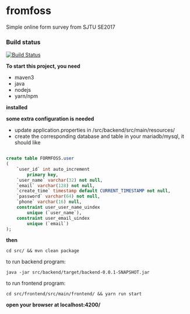 # fromfoss
Simple online form survey from SJTU SE2017

### Build status
[![Build Status](https://travis-ci.org/YQQS/formfoss.svg?branch=master)](https://travis-ci.org/YQQS/formfoss)

**To start this project, you need**
+ maven3
+ java
+ nodejs
+ yarn/npm

**installed**

**some extra configuration is needed**
+ update application.properties in /src/backend/src/main/resources/
+ create the corresponding database and table in your mariadb/mysql, it should like 

```sql

create table FORMFOSS.user
(
	`user_id` int auto_increment
		primary key,
	`user_name` varchar(32) not null,
	`email` varchar(128) not null,
	`create_time` timestamp default CURRENT_TIMESTAMP not null,
	`password` varchar(64) not null,
	`phone` varchar(16) null,
	constraint user_user_name_uindex
		unique (`user_name`),
	constraint user_email_uindex
		unique (`email`)
);
   ```


**then**

    cd src/ && mvn clean package

to run backend program:

    java -jar src/backend/target/backend-0.0.1-SNAPSHOT.jar

to run frontend program: 

    cd src/frontend/src/main/frontend/ && yarn run start 

**open your browser at localhost:4200/**

